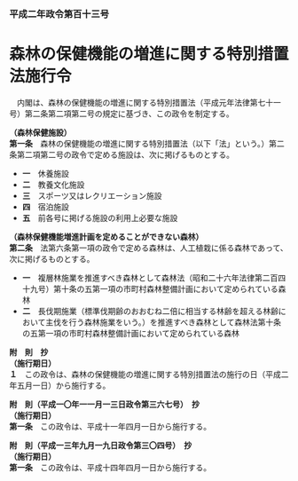 ### 平成二年政令第百十三号  
# 森林の保健機能の増進に関する特別措置法施行令  
　内閣は、森林の保健機能の増進に関する特別措置法（平成元年法律第七十一号）第二条第二項第二号の規定に基づき、この政令を制定する。  
  
**（森林保健施設）**  
**第一条**　森林の保健機能の増進に関する特別措置法（以下「法」という。）第二条第二項第二号の政令で定める施設は、次に掲げるものとする。  
* **一**　休養施設  
* **二**　教養文化施設  
* **三**　スポーツ又はレクリエーション施設  
* **四**　宿泊施設  
* **五**　前各号に掲げる施設の利用上必要な施設  
  
**（森林保健機能増進計画を定めることができない森林）**  
**第二条**　法第六条第一項の政令で定める森林は、人工植栽に係る森林であって、次に掲げるものとする。  
* **一**　複層林施業を推進すべき森林として森林法（昭和二十六年法律第二百四十九号）第十条の五第一項の市町村森林整備計画において定められている森林  
* **二**　長伐期施業（標準伐期齢のおおむね二倍に相当する林齢を超える林齢において主伐を行う森林施業をいう。）を推進すべき森林として森林法第十条の五第一項の市町村森林整備計画において定められている森林  
  
**附　則　抄**  
**（施行期日）**  
**１**　この政令は、森林の保健機能の増進に関する特別措置法の施行の日（平成二年五月一日）から施行する。  
  
**附　則（平成一〇年一一月一三日政令第三六七号）　抄**  
**（施行期日）**  
**第一条**　この政令は、平成十一年四月一日から施行する。  
  
**附　則（平成一三年九月一九日政令第三〇四号）　抄**  
**（施行期日）**  
**第一条**　この政令は、平成十四年四月一日から施行する。  
  

